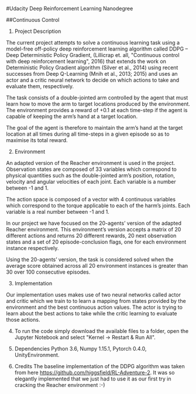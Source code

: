 #Udacity Deep Reinforcement Learning Nanodegree
  
##Continuous Control

1.	Project Description

The current project attempts to solve a continuous learning task using a model-free off-policy deep reinforcement learning algorithm called DDPG – Deep Deterministic Policy Gradient, (Lillicrap et. all, "Continuous control with deep reinforcement learning", 2016) that extends the work on Deterministic Policy Gradient algorithm (Silver et al., 2014) using recent successes from Deep Q-Learning (Mnih et al., 2013; 2015) and uses an actor and a critic neural network to decide on which actions to take and evaluate them, respectively.

The task consists of a double-jointed arm controlled by the agent that must learn how to move the arm to target locations produced by the environment. The environment provides a reward of +0.1 at each time-step if the agent is capable of keeping the arm’s hand at a target location.

The goal of the agent is therefore to maintain the arm’s hand at the target location at all times during all time-steps in a given episode so as to maximise its total reward.

2.	Environment

An adapted version of the Reacher environment is used in the project. Observation states are composed of 33 variables which correspond to physical quantities such as the double-jointed arm’s position, rotation, velocity and angular velocities of each joint. Each variable is a number between -1 and 1.

The action space is composed of a vector with 4 continuous variables which correspond to the torque applicable to each of the harm’s joints. Each variable is a real number between -1 and 1.

In our project we have focused on the 20-agents’ version of the adapted Reacher environment. This environment’s version accepts a matrix of 20 different actions and returns 20 different rewards, 20 next observation states and a set of 20 episode-conclusion flags, one for each environment instance respectively.

Using the 20-agents’ version, the task is considered solved when the average score obtained across all 20 environment instances is greater than 30 over 100 consecutive episodes.

3. Implementation

Our implementation uses makes use of two neural networks called actor and critic which we train to to learn a mapping from states provided by the environment and the best continuous action values. The actor is trying to learn about the best actions to take while the critic learning to evaluate those actions.

4. To run the code simply download the available files to a folder, open the Jupyter Notebook and select "Kernel -> Restart & Run All".

5. Dependencies
Python 3.6, Numpy 1.15.1, Pytorch 0.4.0, UnityEnvironment.

6. Credits
The baseline implementation of the DDPG algorithm was taken from here https://github.com/higgsfield/RL-Adventure-2. It was so elegantly implemented that we just had to use it as our first try in cracking the Reacher environment :-)
